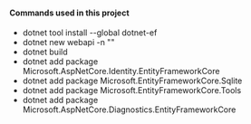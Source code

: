 #### Commands used in this project

* dotnet tool install --global dotnet-ef
* dotnet new webapi -n ""
* dotnet build
* dotnet add package Microsoft.AspNetCore.Identity.EntityFrameworkCore
* dotnet add package Microsoft.EntityFrameworkCore.Sqlite
* dotnet add package Microsoft.EntityFrameworkCore.Tools
* dotnet add package Microsoft.AspNetCore.Diagnostics.EntityFrameworkCore